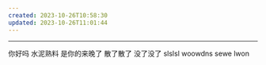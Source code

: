 ```yaml
---
created: 2023-10-26T10:58:30
updated: 2023-10-26T11:01:44
---
```


***




你好吗
水泥熟料
是你的来晚了
散了散了
没了没了
slslsl 
woowdns
sewe
lwon